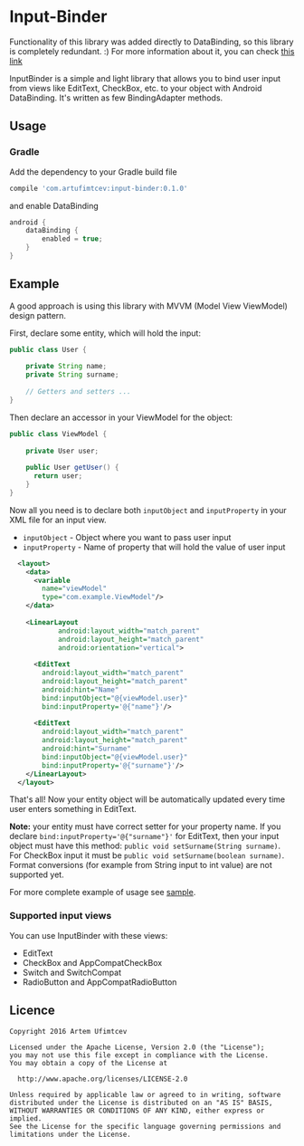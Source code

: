 # Input-Binder

Functionality of this library was added directly to DataBinding, so this library is completely redundant. :)
For more information about it, you can check [this link](https://halfthought.wordpress.com/2016/03/23/2-way-data-binding-on-android/)

InputBinder is a simple and light library that allows you to bind user input from views like EditText, CheckBox, etc.
to your object with Android DataBinding. It's written as few BindingAdapter methods.

## Usage

### Gradle

Add the dependency to your Gradle build file

```groovy
compile 'com.artufimtcev:input-binder:0.1.0'
```

and enable DataBinding

```groovy 	
android {
	dataBinding {
		enabled = true;
	}
}
```

## Example

A good approach is using this library with MVVM (Model View ViewModel) design pattern. 

First, declare some entity, which will hold the input:

```java
public class User {
    
    private String name;
    private String surname;
    
    // Getters and setters ...
}
```

Then declare an accessor in your ViewModel for the object:

```java
public class ViewModel {
    
    private User user;
    
    public User getUser() {
      return user;
    }
}
```

Now all you need is to declare both `inputObject` and `inputProperty` in your XML file for an input view.

 - `inputObject` - Object where you want to pass user input
 - `inputProperty` - Name of property that will hold the value of user input
 
```xml
  <layout>
    <data>
      <variable
        name="viewModel"
        type="com.example.ViewModel"/>
    </data>
    
    <LinearLayout
			android:layout_width="match_parent"
			android:layout_height="match_parent"
			android:orientation="vertical">
      
      <EditText
        android:layout_width="match_parent"
        android:layout_height="match_parent"
        android:hint="Name"
        bind:inputObject="@{viewModel.user}"
        bind:inputProperty='@{"name"}'/>
      
      <EditText
        android:layout_width="match_parent"
        android:layout_height="match_parent"
        android:hint="Surname"
        bind:inputObject="@{viewModel.user}"
        bind:inputProperty='@{"surname"}'/>
    </LinearLayout>
  </layout>
```

That's all! Now your entity object will be automatically updated every time user enters something in EditText.

__Note:__ your entity must have correct setter for your property name. If you declare `bind:inputProperty='@{"surname"}'` 
for EditText, then your input object must have this method: `public void setSurname(String surname)`. For CheckBox input
it must be `public void setSurname(boolean surname)`. Format conversions (for example from String input to int value) are
not supported yet.

For more complete example of usage see [sample](https://github.com/AstrDev/Input-Binder/tree/master/sample).

### Supported input views

You can use InputBinder with these views:
  - EditText
  - CheckBox and AppCompatCheckBox
  - Switch and SwitchCompat
  - RadioButton and AppCompatRadioButton
  
## Licence
```
Copyright 2016 Artem Ufimtcev

Licensed under the Apache License, Version 2.0 (the "License");
you may not use this file except in compliance with the License.
You may obtain a copy of the License at

  http://www.apache.org/licenses/LICENSE-2.0

Unless required by applicable law or agreed to in writing, software
distributed under the License is distributed on an "AS IS" BASIS,
WITHOUT WARRANTIES OR CONDITIONS OF ANY KIND, either express or implied.
See the License for the specific language governing permissions and
limitations under the License.
```
